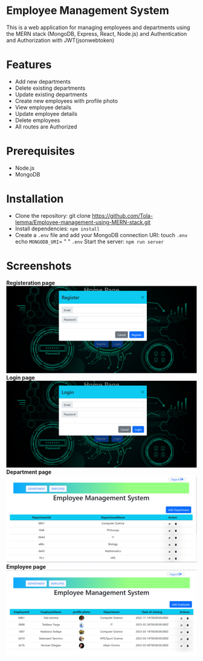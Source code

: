 # Employee Management System
This is a web application for managing employees and departments using the MERN stack (MongoDB, Express, React, Node.js) and Authentication and Authorization with JWT(jsonwebtoken)

# Features
- Add new departments
- Delete existing departments
- Update existing departments
- Create new employees with profile photo
- View employee details
- Update employee details
- Delete employees
- All routes are Authorized
# Prerequisites
- Node.js 
- MongoDB 
# Installation
- Clone the repository:
git clone https://github.com/Tola-lemma/Employee-management-using-MERN-stack.git
- Install dependencies:
`npm install`
- Create a `.env` file and add your MongoDB connection URI:
     touch `.env`
    echo `MONGODB_URI`= <your-mongodb-uri>" "  `.env`
     Start the server:
`npm run server`
# Screenshots
 <strong> Registeration page</strong>
 <img src="Backend/public/images/RegisterPage.jpg" alt="">
     <strong> Login page</strong>
  <img src="Backend/public/images/login.jpg" alt="">
  <strong> Department page</strong>
<img src="Backend/public/images/DepPage.jpg" alt="">
<strong> Employee page</strong>
<img src="Backend/public/images/EmpPage.jpg" alt="">
